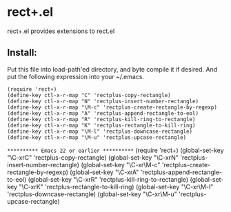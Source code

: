 rect+.el
========

rect+.el provides extensions to rect.el

## Install:

Put this file into load-path'ed directory, and byte compile it if
desired. And put the following expression into your ~/.emacs.

    (require 'rect+)
    (define-key ctl-x-r-map "C" 'rectplus-copy-rectangle)
    (define-key ctl-x-r-map "N" 'rectplus-insert-number-rectangle)
    (define-key ctl-x-r-map "\M-c" 'rectplus-create-rectangle-by-regexp)
    (define-key ctl-x-r-map "A" 'rectplus-append-rectangle-to-eol)
    (define-key ctl-x-r-map "R" 'rectplus-kill-ring-to-rectangle)
    (define-key ctl-x-r-map "K" 'rectplus-rectangle-to-kill-ring)
    (define-key ctl-x-r-map "\M-l" 'rectplus-downcase-rectangle)
    (define-key ctl-x-r-map "\M-u" 'rectplus-upcase-rectangle)

```********** Emacs 22 or earlier **********```
    (require 'rect+)
    (global-set-key "\C-xrC" 'rectplus-copy-rectangle)
    (global-set-key "\C-xrN" 'rectplus-insert-number-rectangle)
    (global-set-key "\C-xr\M-c" 'rectplus-create-rectangle-by-regexp)
    (global-set-key "\C-xrA" 'rectplus-append-rectangle-to-eol)
    (global-set-key "\C-xrR" 'rectplus-kill-ring-to-rectangle)
    (global-set-key "\C-xrK" 'rectplus-rectangle-to-kill-ring)
    (global-set-key "\C-xr\M-l" 'rectplus-downcase-rectangle)
    (global-set-key "\C-xr\M-u" 'rectplus-upcase-rectangle)

